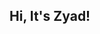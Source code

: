 ## Hi, It's Zyad!

<!--
**zyad23e/zyad23e** is a ✨ _special_ ✨ repository because its `README.md` (this file) appears on your GitHub profile.

Here are some ideas to get you started:
#grgr
-->
